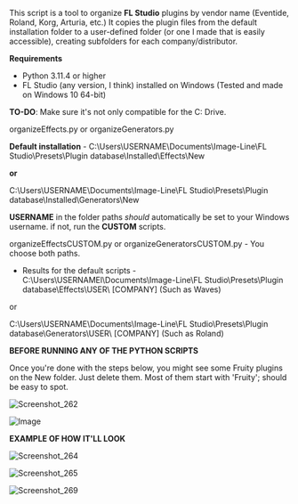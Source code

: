 This script is a tool to organize **FL Studio** plugins by vendor name (Eventide, Roland, Korg, Arturia, etc.) It copies the plugin files from the default installation folder to a user-defined folder (or one I made that is easily accessible), creating subfolders for each company/distributor.


**Requirements**

- Python 3.11.4 or higher
- FL Studio (any version, I think) installed on Windows (Tested and made on Windows 10 64-bit)


**TO-DO**: Make sure it's not only compatible for the C: Drive.


organizeEffects.py or organizeGenerators.py

**Default installation** - C:\Users\USERNAME\Documents\Image-Line\FL Studio\Presets\Plugin database\Installed\Effects\New 

**or** 

C:\Users\USERNAME\Documents\Image-Line\FL Studio\Presets\Plugin database\Installed\Generators\New


**USERNAME** in the folder paths _should_ automatically be set to your Windows username. if not, run the **CUSTOM** scripts.

organizeEffectsCUSTOM.py or organizeGeneratorsCUSTOM.py - You choose both paths.

- Results for the default scripts -
C:\Users\USERNAMEl\Documents\Image-Line\FL Studio\Presets\Plugin database\Effects\USER\ [COMPANY] (Such as Waves)

or

C:\Users\USERNAME\Documents\Image-Line\FL Studio\Presets\Plugin database\Generators\USER\ [COMPANY] (Such as Roland)


**BEFORE RUNNING ANY OF THE PYTHON SCRIPTS**

Once you're done with the steps below, you might see some Fruity plugins on the New folder. 
Just delete them. Most of them start with 'Fruity'; should be easy to spot.

![Screenshot_262](https://github.com/Magabes/FL-Studio-Automatic-Plugin-Organizer/assets/90144228/51fcb389-2149-4e71-b40b-65bd48920aa6)

![Image](https://user-images.githubusercontent.com/90144228/250405164-f7ed76cf-6bae-4df3-82e9-17b6d5db599b.png)


**EXAMPLE OF HOW IT'LL LOOK**

![Screenshot_264](https://github.com/Magabes/FL-Studio-Automatic-Plugin-Organizer/assets/90144228/697d62fa-220c-4220-9794-d31b4daa4227)

![Screenshot_265](https://github.com/Magabes/FL-Studio-Automatic-Plugin-Organizer/assets/90144228/7681a2db-1541-4d35-914a-23f341b2c5d8)

![Screenshot_269](https://github.com/Magabes/FL-Studio-Automatic-Plugin-Organizer/assets/90144228/3010a934-c753-48bb-ab1f-891124f453bd)



